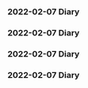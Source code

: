 ### 2022-02-07 Diary ###
### 2022-02-07 Diary ###
### 2022-02-07 Diary ###
### 2022-02-07 Diary ###
